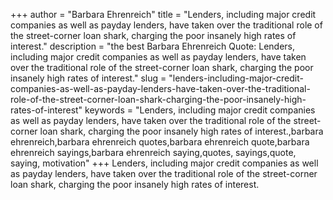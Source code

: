 +++
author = "Barbara Ehrenreich"
title = "Lenders, including major credit companies as well as payday lenders, have taken over the traditional role of the street-corner loan shark, charging the poor insanely high rates of interest."
description = "the best Barbara Ehrenreich Quote: Lenders, including major credit companies as well as payday lenders, have taken over the traditional role of the street-corner loan shark, charging the poor insanely high rates of interest."
slug = "lenders-including-major-credit-companies-as-well-as-payday-lenders-have-taken-over-the-traditional-role-of-the-street-corner-loan-shark-charging-the-poor-insanely-high-rates-of-interest"
keywords = "Lenders, including major credit companies as well as payday lenders, have taken over the traditional role of the street-corner loan shark, charging the poor insanely high rates of interest.,barbara ehrenreich,barbara ehrenreich quotes,barbara ehrenreich quote,barbara ehrenreich sayings,barbara ehrenreich saying,quotes, sayings,quote, saying, motivation"
+++
Lenders, including major credit companies as well as payday lenders, have taken over the traditional role of the street-corner loan shark, charging the poor insanely high rates of interest.
